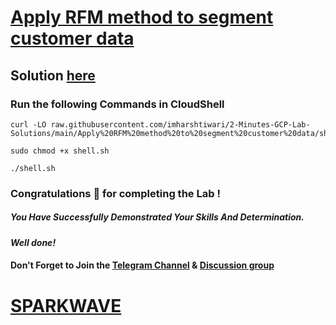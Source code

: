 # [Apply RFM method to segment customer data](https://www.cloudskillsboost.google/focuses/88317?parent=catalog)

## Solution [here](https://youtu.be/q4wtSeSWjP4)

### Run the following Commands in CloudShell

```
curl -LO raw.githubusercontent.com/imharshtiwari/2-Minutes-GCP-Lab-Solutions/main/Apply%20RFM%20method%20to%20segment%20customer%20data/shell.sh

sudo chmod +x shell.sh

./shell.sh
```

### Congratulations 🎉 for completing the Lab !

##### *You Have Successfully Demonstrated Your Skills And Determination.*

#### *Well done!*

#### Don't Forget to Join the [Telegram Channel](https://t.me/sparkwave.01) & [Discussion group](https://t.me/sparkwave.01chats)

# [SPARKWAVE](https://www.youtube.com/@sparkwave.01)
